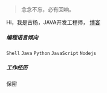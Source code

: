 > 念念不忘，必有回响。

Hi，我是古杨，JAVA开发工程师，
[博客](https://guyang.club)

##### 编程语言倾向

`Shell` `Java` `Python` `JavaScript` `Nodejs`

##### 工作经历

保密